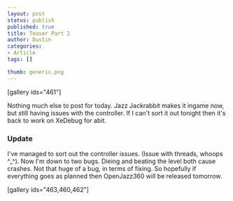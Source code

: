 ```yaml
---
layout: post
status: publish
published: true
title: Teaser Part 2
author: Dustin
categories:
- Article
tags: []

thumb: generic.png
---
```

[gallery ids="461"]

Nothing much else to post for today. Jazz Jackrabbit makes it ingame now, but
still having issues with the controller. If I can't sort it out tonight then
it's back to work on XeDebug for abit.

### Update

I've managed to sort out the controller issues. (Issue with threads, whoops
^_^). Now I'm down to two bugs. Dieing and beating the level both cause crashes.
Not that huge of a bug, in terms of fixing. So hopefully if everything goes as
planned then OpenJazz360 will be released tomorrow.

[gallery ids="463,460,462"]
